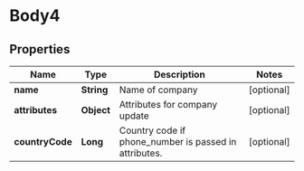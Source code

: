 
# Body4

## Properties
Name | Type | Description | Notes
------------ | ------------- | ------------- | -------------
**name** | **String** | Name of company |  [optional]
**attributes** | **Object** | Attributes for company update |  [optional]
**countryCode** | **Long** | Country code if phone_number is passed in attributes. |  [optional]



